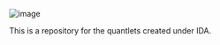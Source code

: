 
![image](https://github.com/danpele/IDA/assets/26813254/f3bdb60a-6254-444a-9108-ecb8211bb543)

This is a repository for the quantlets created under IDA.
